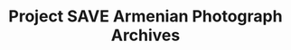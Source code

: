 ---
layout: repo
title: "Project SAVE Armenian Photograph Archives"
id: 18666
permalink: repos/18666/
---